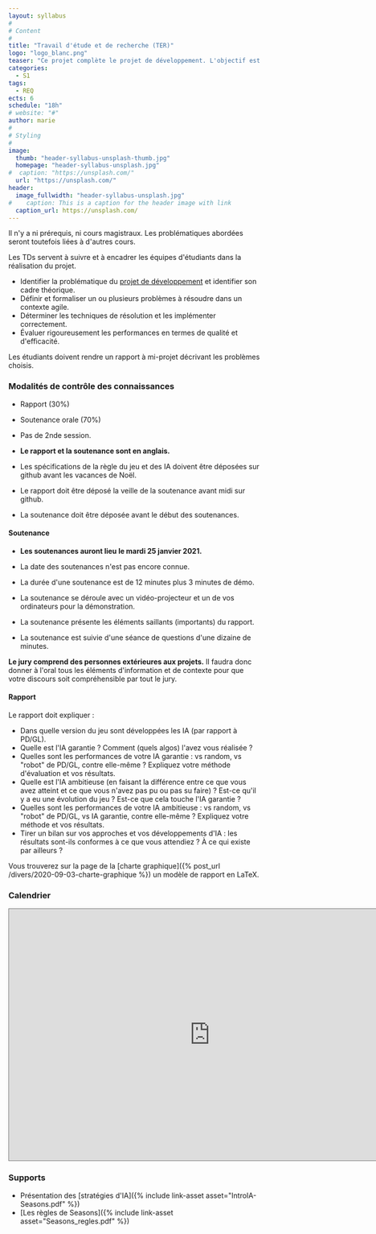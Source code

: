 ```yaml
---
layout: syllabus
#
# Content
#
title: "Travail d'étude et de recherche (TER)"
logo: "logo_blanc.png"
teaser: "Ce projet complète le projet de développement. L'objectif est de comprendre, formaliser, analyser, et répondre aux besoins du logiciel en termes de structures de données, d'algorithmes, d'aide à la décision, ou même d'intelligence artificielle."
categories:
  - S1
tags:
  - REQ
ects: 6
schedule: "18h"
# website: "#"
author: marie
#
# Styling
#
image:
  thumb: "header-syllabus-unsplash-thumb.jpg"
  homepage: "header-syllabus-unsplash.jpg"
#  caption: "https://unsplash.com/"
  url: "https://unsplash.com/"
header:
  image_fullwidth: "header-syllabus-unsplash.jpg"
#    caption: This is a caption for the header image with link
  caption_url: https://unsplash.com/
---
```


Il n'y a ni prérequis, ni cours magistraux.
Les problématiques abordées seront toutefois liées à d'autres cours.

Les TDs servent à suivre et à encadrer les équipes d'étudiants dans la réalisation du projet.

- Identifier la problématique du [projet de développement](../projet-developpement/) et identifier son cadre théorique.
- Définir et formaliser un ou plusieurs problèmes à résoudre dans un contexte agile.
- Déterminer les techniques de résolution et les implémenter correctement.
- Évaluer rigoureusement les performances en termes de qualité et d'efficacité.

Les étudiants doivent rendre un rapport à mi-projet décrivant les problèmes choisis.

### Modalités de contrôle des connaissances ###

- Rapport (30%)
- Soutenance orale (70%)
- Pas de 2nde session.

- **Le rapport et la soutenance sont en anglais.**
- Les spécifications de la règle du jeu et des IA doivent être déposées sur github avant les vacances de Noël.
- Le rapport doit être déposé la veille de la soutenance avant midi sur github.
- La soutenance doit être déposée avant le début des soutenances.

#### Soutenance ####

- **Les soutenances auront lieu le mardi 25 janvier 2021.**

- La date des soutenances n'est pas encore connue.

- La durée d'une soutenance est de 12 minutes plus 3 minutes de démo.
- La soutenance se déroule avec un vidéo-projecteur et un de vos ordinateurs pour la démonstration.
- La soutenance présente les éléments saillants (importants) du rapport.
- La soutenance est suivie d'une séance de questions d'une dizaine de minutes.

**Le jury comprend des personnes extérieures aux projets.**
Il faudra donc donner à l'oral tous les éléments d'information et de contexte pour que votre discours soit compréhensible par tout le jury.

<!-- L'ordre de passage est donné ci-dessous.

| Horaire | Équipe     | Étudiants                                                                             |
|---------|------------|---------------------------------------------------------------------------------------|
| 9h00    | Mocanigaya | Morgane Govone, Gaetan Jacquet, Cassandre Maire, Nicolas Saint Jean                   |
| 9h45    | Teamrocket |  Vincent Laubry, Samuele Marino, Maya Medjad, Mohummad Zaid Burkutally                |
| 10h30   | **PAUSE**                                                                                          |
| 11h00   | Utopia     | Aymen Baroudi, Tom Donnadieu, Filipe Gomes Silva, Erdal Toprak                        |
| 11h45   | Top4-1     | Arnaud Barbe, Yasmine Benfredj, Yassine Chouchane, Sébastien Marro                    |
| 12h30   | **PAUSE**                                                                                          |
| 14h00   | Aventure   | Ralph El Chalfoun, Jérémy Hirth Daumas, Nabil Yacoub, Rémi Yacoub                     |
| 14h45   | Vamos      | Ossama Ashraf, Kevin Levy, Nicolas Zimmer                                             |
| 15h30   | Lamac      | Meryem Boufalah, Loïc Filippi, Anastasiia Kozlova, Alessandro Pepegna, Chaeyeon Shim  |
-->

#### Rapport ####

Le rapport doit expliquer :

- Dans quelle version du jeu sont développées les IA (par rapport à PD/GL).
- Quelle est l'IA garantie ? Comment (quels algos) l'avez vous réalisée ?
- Quelles sont les performances de votre IA garantie : vs random, vs "robot" de PD/GL, contre elle-même ? Expliquez votre méthode d'évaluation et vos résultats.
- Quelle est l'IA ambitieuse (en faisant la différence entre ce que vous avez atteint et ce que vous n'avez pas pu ou pas su faire) ? Est-ce qu'il y a eu une évolution du jeu ? Est-ce que cela touche l'IA garantie ?
- Quelles sont les performances de votre IA ambitieuse : vs random, vs "robot" de PD/GL, vs IA garantie, contre elle-même ? Expliquez votre méthode et vos résultats.
- Tirer un bilan sur vos approches et vos développements d'IA : les résultats sont-ils conformes à ce que vous attendiez ? À ce qui existe par ailleurs ?

Vous trouverez sur la page de la [charte graphique]({% post_url /divers/2020-09-03-charte-graphique %}) un modèle de rapport en LaTeX.

### Calendrier ###

<iframe src="https://calendar.google.com/calendar/embed?height=500&amp;wkst=1&amp;bgcolor=%23ffffff&amp;ctz=Europe%2FParis&amp;src=ZDh1dXRiaDUwcGI0aDJlZG9xNjdhY2s1aXNAZ3JvdXAuY2FsZW5kYXIuZ29vZ2xlLmNvbQ&amp;color=%23D81B60&amp;showCalendars=1" style="border:solid 1px #777" width="800" height="500" frameborder="0" scrolling="no"></iframe>

### Supports ###

- Présentation des [stratégies d'IA]({% include link-asset asset="IntroIA-Seasons.pdf" %}) 
- [Les règles de Seasons]({% include link-asset asset="Seasons_regles.pdf" %})

<!-- 
### Supports ###

- Présentation des [stratégies d'IA]({% include link-asset asset="IntroIA.pdf" %}) 
- [Les règles de 7 wonders]({% include link-asset asset="7wonders-regles.pdf" %})
- [Le descriptif des effets]({% include link-asset asset="7wonders-effets.pdf" %})
- [Les cartes et les chaînages]({% include link-asset asset="7wonders-cartes-chainages.pdf" %})
- [Les merveilles]({% include link-asset asset="merveilles.pdf" %}) [(images)]({% include link-asset asset="wonderboards.zip" %})
-->

<!--
### Quelques réflexions sur le jeu Puerto Rico ###

Vous trouverez ci-dessous un diagramme de dépendances sous la forme d'un arbre pour produire des marchandises.
Remarquez que nous avons traiter séparément le cas où l'objectif final est de produire une unique marchandise
On peut aussi prendre en considération les avantages octroyés par certains bâtiments/plantations en modifiant dynamiquement le diagramme comme indiqué sur la droite du diagramme.

![Diagramme de production de marchandises avec Puerto Rico]({% include link-asset asset="puerto-rico-marchandises.png" %}){:class="img-responsive" style="width: 100%;"}

Il est judicieux de considérer que chaque sommet a un état :
- **Atteint** : le prérequis est rempli, par exemple un bâtiment est construit.
- **Possible** : le prérequis n'est pas rempli, mais peut être atteint, par exemple un bâtiment n'est pas construit, mais est disponible.
- **Inatteignable** : le prérequis ne peut plus être rempli, par exemple un bâtiment n'est pas construit et n'est plus disponible.



Ce diagramme permet de répondre à différentes questions :
 - Est-il encore possible de produire X unités de marchandise ?
 - Qu'est-ce qui manque pour produire X unités de marchandise ? Quel est le coût en doublons et côlons ?
 - Combien d'étapes sont nécessaires pour produire X unités de marchandise ?

-->
